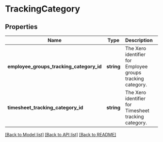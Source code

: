 # TrackingCategory

## Properties
Name | Type | Description | Notes
------------ | ------------- | ------------- | -------------
**employee_groups_tracking_category_id** | **string** | The Xero identifier for Employee groups tracking category. | [optional] 
**timesheet_tracking_category_id** | **string** | The Xero identifier for Timesheet tracking category. | [optional] 

[[Back to Model list]](../README.md#documentation-for-models) [[Back to API list]](../README.md#documentation-for-api-endpoints) [[Back to README]](../README.md)


